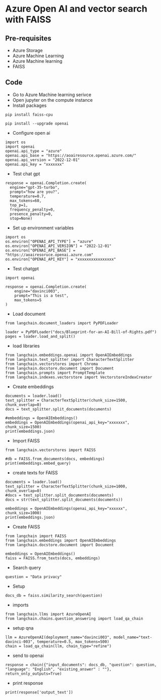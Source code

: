 # Azure Open AI and vector search with FAISS

## Pre-requisites

- Azure Storage
- Azure Machine Learning
- Azure Machine learning
- FAISS

## Code

- Go to Azure Machine learning serivce
- Open jupyter on the compute instance
- Install packages

```
pip install faiss-cpu
```

```
pip install --upgrade openai
```

- Configure open ai

```
import os
import openai
openai.api_type = "azure"
openai.api_base = "https://aoairesource.openai.azure.com/"
openai.api_version = "2022-12-01"
openai.api_key = "xxxxxxx"
```

- Test chat gpt

```
response = openai.Completion.create(
  engine="gpt-35-turbo",
  prompt="how are you?",
  temperature=0.7,
  max_tokens=60,
  top_p=1,
  frequency_penalty=0,
  presence_penalty=0,
  stop=None)
```

- Set up environment variables

```
import os
os.environ["OPENAI_API_TYPE"] = "azure"
os.environ["OPENAI_API_VERSION"] = "2022-12-01"
os.environ["OPENAI_API_BASE"] = "https://aoairesoruce.openai.azure.com"
os.environ["OPENAI_API_KEY"] = "xxxxxxxxxxxxxxxx"
```

- Test chatgpt

```
import openai

response = openai.Completion.create(
    engine="davinci003",
    prompt="This is a test",
    max_tokens=5
)
```

- Load document

```
from langchain.document_loaders import PyPDFLoader

loader = PyPDFLoader("docs/Blueprint-for-an-AI-Bill-of-Rights.pdf")
pages = loader.load_and_split()
```

- load libraries

```
from langchain.embeddings.openai import OpenAIEmbeddings
from langchain.text_splitter import CharacterTextSplitter
from langchain.vectorstores import Chroma
from langchain.docstore.document import Document
from langchain.prompts import PromptTemplate
from langchain.indexes.vectorstore import VectorstoreIndexCreator
```

- Create embeddings

```
documents = loader.load()
text_splitter = CharacterTextSplitter(chunk_size=1500, chunk_overlap=0)
docs = text_splitter.split_documents(documents)

#embeddings = OpenAIEmbeddings()
embeddings = OpenAIEmbeddings(openai_api_key="xxxxxxx", chunk_size=1500)
print(embeddings.json)
```

- Import FAISS

```
from langchain.vectorstores import FAISS

#db = FAISS.from_documents(docs, embeddings)
print(embeddings.embed_query)
```

- create texts for FAISS

```
documents = loader.load()
text_splitter = CharacterTextSplitter(chunk_size=1000, chunk_overlap=0)
#docs = text_splitter.split_documents(documents)
docs = str(text_splitter.split_documents(documents))

embeddings = OpenAIEmbeddings(openai_api_key="xxxxxx", chunk_size=1000)
print(embeddings.json)
```

- Create FAISS

```
from langchain import FAISS
from langchain.embeddings import OpenAIEmbeddings
from langchain.docstore.document import Document

embeddings = OpenAIEmbeddings()
faiss = FAISS.from_texts(docs, embeddings)
```

- Search query

```
question = "Data privacy"
```

- Setup

```
docs_db = faiss.similarity_search(question)
```

- imports

```
from langchain.llms import AzureOpenAI
from langchain.chains.question_answering import load_qa_chain
```

- setup qna

```
llm = AzureOpenAI(deployment_name="davinci003", model_name="text-davinci-003", temperature=0.5, max_tokens=500) 
chain = load_qa_chain(llm, chain_type="refine")
```

- send to openai

```
response = chain({"input_documents": docs_db, "question": question, "language": "English", "existing_answer" : ""}, return_only_outputs=True)
```

- print response

```
print(response['output_text'])
```
